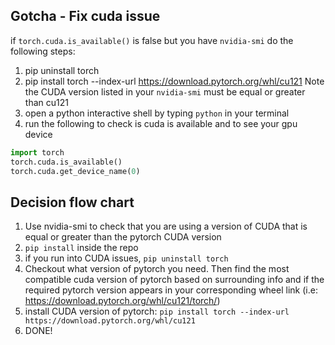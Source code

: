 ## Gotcha - Fix cuda issue

if `torch.cuda.is_available()` is false but you have `nvidia-smi` do the following steps:

1. pip uninstall torch
2. pip install torch --index-url https://download.pytorch.org/whl/cu121
   Note the CUDA version listed in your `nvidia-smi` must be equal or greater than cu121
3. open a python interactive shell by typing `python` in your terminal
4. run the following to check is cuda is available and to see your gpu device

```python
import torch
torch.cuda.is_available()
torch.cuda.get_device_name(0)
```

## Decision flow chart

1. Use nvidia-smi to check that you are using a version of CUDA that is equal or greater than the pytorch CUDA version
2. `pip install` inside the repo
3. if you run into CUDA issues, `pip uninstall torch`
4. Checkout what version of pytorch you need. Then find the most compatible cuda version of pytorch based on surrounding info and if the required pytorch version appears in your corresponding wheel link (i.e: https://download.pytorch.org/whl/cu121/torch/)
5. install CUDA version of pytorch: `pip install torch --index-url https://download.pytorch.org/whl/cu121`
6. DONE!
